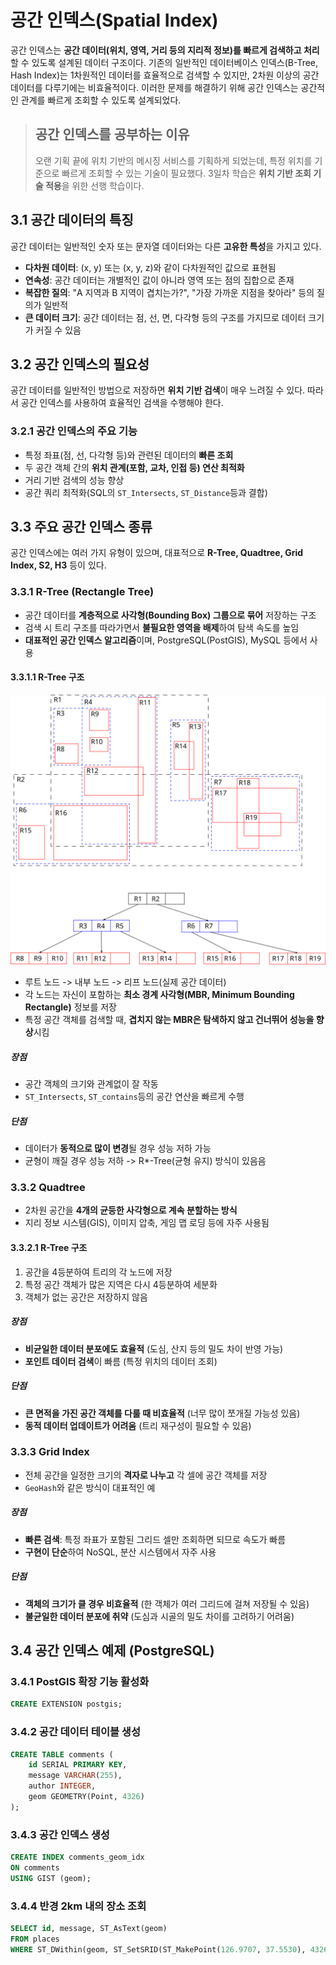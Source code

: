 # 공간 인덱스(Spatial Index)

공간 인덱스는 **공간 데이터(위치, 영역, 거리 등의 지리적 정보)를 빠르게 검색하고 처리**할 수 있도록 설계된 데이터 구조이다. 기존의 일반적인 데이터베이스 인덱스(B-Tree, Hash Index)는 1차원적인 데이터를 효율적으로 검색할 수 있지만, 2차원 이상의 공간 데이터를 다루기에는 비효율적이다. 이러한 문제를 해결하기 위해 공간 인덱스는 공간적인 관계를 빠르게 조회할 수 있도록 설계되었다.

> ## 공간 인덱스를 공부하는 이유
>
> 오랜 기획 끝에 위치 기반의 메시징 서비스를 기획하게 되었는데, 특정 위치를 기준으로 빠르게 조회할 수 있는 기술이 필요했다.
> 3일차 학습은 **위치 기반 조회 기술 적용**을 위한 선행 학습이다.

## 3.1 공간 데이터의 특징

공간 데이터는 일반적인 숫자 또는 문자열 데이터와는 다른 **고유한 특성**을 가지고 있다.

-   **다차원 데이터**: (x, y) 또는 (x, y, z)와 같이 다차원적인 값으로 표현됨
-   **연속성**: 공간 데이터는 개별적인 값이 아니라 영역 또는 점의 집합으로 존재
-   **복잡한 질의**: "A 지역과 B 지역이 겹치는가?", "가장 가까운 지점을 찾아라" 등의 질의가 일반적
-   **큰 데이터 크기**: 공간 데이터는 점, 선, 면, 다각형 등의 구조를 가지므로 데이터 크기가 커질 수 있음

## 3.2 공간 인덱스의 필요성

공간 데이터를 일반적인 방법으로 저장하면 **위치 기반 검색**이 매우 느려질 수 있다. 따라서 공간 인덱스를 사용하여 효율적인 검색을 수행해야 한다.

### 3.2.1 공간 인덱스의 주요 기능

-   특정 좌표(점, 선, 다각형 등)와 관련된 데이터의 **빠른 조회**
-   두 공간 객체 간의 **위치 관계(포함, 교차, 인접 등) 연산 최적화**
-   거리 기반 검색의 성능 향상
-   공간 쿼리 최적화(SQL의 `ST_Intersects`, `ST_Distance`등과 결합)

## 3.3 주요 공간 인덱스 종류

공간 인덱스에는 여러 가지 유형이 있으며, 대표적으로 **R-Tree, Quadtree, Grid Index, S2, H3** 등이 있다.

### 3.3.1 R-Tree (Rectangle Tree)

-   공간 데이터를 **계층적으로 사각형(Bounding Box) 그룹으로 묶어** 저장하는 구조
-   검색 시 트리 구조를 따라가면서 **불필요한 영역을 배제**하여 탐색 속도를 높임
-   **대표적인 공간 인덱스 알고리즘**이며, PostgreSQL(PostGIS), MySQL 등에서 사용

#### 3.3.1.1 R-Tree 구조

![R-Tree](images/rtree.png)

-   루트 노드 -> 내부 노드 -> 리프 노드(실제 공간 데이터)
-   각 노드는 자신이 포함하는 **최소 경계 사각형(MBR, Minimum Bounding Rectangle)** 정보를 저장
-   특정 공간 객체를 검색할 때, **겹치지 않는 MBR은 탐색하지 않고 건너뛰어 성능을 향상**시킴

##### 장점

-   공간 객체의 크기와 관계없이 잘 작동
-   `ST_Intersects`, `ST_contains`등의 공간 연산을 빠르게 수행

##### 단점

-   데이터가 **동적으로 많이 변경**될 경우 성능 저하 가능
-   균형이 깨질 경우 성능 저하 -> R\*-Tree(균형 유지) 방식이 있음음

### 3.3.2 Quadtree

-   2차원 공간을 **4개의 균등한 사각형으로 계속 분할하는 방식**
-   지리 정보 시스템(GIS), 이미지 압축, 게임 맵 로딩 등에 자주 사용됨

#### 3.3.2.1 R-Tree 구조

1. 공간을 4등분하여 트리의 각 노드에 저장
2. 특정 공간 객체가 많은 지역은 다시 4등분하여 세분화
3. 객체가 없는 공간은 저장하지 않음

##### 장점

-   **비균일한 데이터 분포에도 효율적** (도심, 산지 등의 밀도 차이 반영 가능)
-   **포인트 데이터 검색**이 빠름 (특정 위치의 데이터 조회)

##### 단점

-   **큰 면적을 가진 공간 객체를 다룰 때 비효율적** (너무 많이 쪼개질 가능성 있음)
-   **동적 데이터 업데이트가 어려움** (트리 재구성이 필요할 수 있음)

### 3.3.3 Grid Index

-   전체 공간을 일정한 크기의 **격자로 나누고** 각 셀에 공간 객체를 저장
-   `GeoHash`와 같은 방식이 대표적인 예

##### 장점

-   **빠른 검색**: 특정 좌표가 포함된 그리드 셀만 조회하면 되므로 속도가 빠름
-   **구현이 단순**하여 NoSQL, 분산 시스템에서 자주 사용

##### 단점

-   **객체의 크기가 클 경우 비효율적** (한 객체가 여러 그리드에 걸쳐 저장될 수 있음)
-   **불균일한 데이터 분포에 취약** (도심과 시골의 밀도 차이를 고려하기 어려움)

## 3.4 공간 인덱스 예제 (PostgreSQL)

### 3.4.1 PostGIS 확장 기능 활성화

```SQL
CREATE EXTENSION postgis;
```

### 3.4.2 공간 데이터 테이블 생성

```SQL
CREATE TABLE comments (
    id SERIAL PRIMARY KEY,
    message VARCHAR(255),
    author INTEGER,
    geom GEOMETRY(Point, 4326)
);
```

### 3.4.3 공간 인덱스 생성

```SQL
CREATE INDEX comments_geom_idx
ON comments
USING GIST (geom);
```

### 3.4.4 반경 2km 내의 장소 조회

```SQL
SELECT id, message, ST_AsText(geom)
FROM places
WHERE ST_DWithin(geom, ST_SetSRID(ST_MakePoint(126.9707, 37.5530), 4326), 2000);
```
